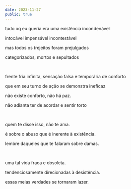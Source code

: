 ```yaml
---
date: 2023-11-27
public: true
---
```


tudo oq eu queria era uma existência incondenável

intocável impensável incontestável

mas todos os trejeitos foram prejulgados

categorizados, mortos e sepultados

&nbsp;

frente fria infinita, sensação falsa e temporária de conforto

que em seu turno de ação se demonstra ineficaz

não existe conforto, não há paz.

não adianta ter de acordar e sentir torto

&nbsp;

quem te disse isso, não te ama.

é sobre o abuso que é inerente à existência.

lembre daqueles que te falaram sobre damas.

&nbsp;

uma tal vida fraca e obsoleta.

tendenciosamente direcionadas à desistência.

essas meias verdades se tornaram lazer.
